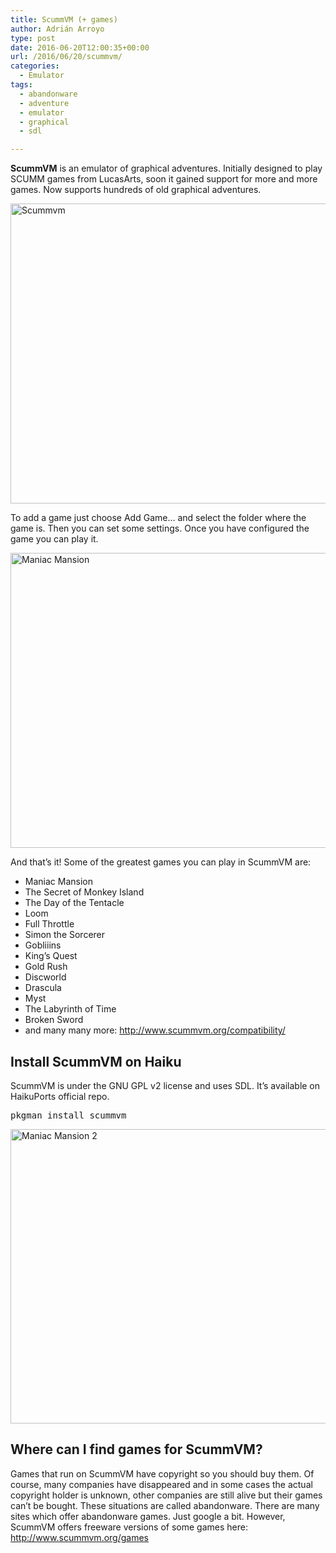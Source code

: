 ```yaml
---
title: ScummVM (+ games)
author: Adrián Arroyo
type: post
date: 2016-06-20T12:00:35+00:00
url: /2016/06/20/scummvm/
categories:
  - Emulator
tags:
  - abandonware
  - adventure
  - emulator
  - graphical
  - sdl

---
```

**ScummVM** is an emulator of graphical adventures. Initially designed to play SCUMM games from LucasArts, soon it gained support for more and more games. Now supports hundreds of old graphical adventures.

<img class="alignnone size-full wp-image-102" src="http://gamingonhaiku.cf/wp-content/uploads/2016/06/Scummvm.png" alt="Scummvm" width="696" height="480" srcset="http://gamingonhaiku.cf/wp-content/uploads/2016/06/Scummvm.png 696w, http://gamingonhaiku.cf/wp-content/uploads/2016/06/Scummvm-300x207.png 300w" sizes="(max-width: 709px) 85vw, (max-width: 909px) 67vw, (max-width: 984px) 61vw, (max-width: 1362px) 45vw, 600px" />

To add a game just choose Add Game&#8230; and select the folder where the game is. Then you can set some settings. Once you have configured the game you can play it.

<img class="alignnone size-full wp-image-103" src="http://gamingonhaiku.cf/wp-content/uploads/2016/06/Maniac-Mansion.png" alt="Maniac Mansion" width="691" height="472" srcset="http://gamingonhaiku.cf/wp-content/uploads/2016/06/Maniac-Mansion.png 691w, http://gamingonhaiku.cf/wp-content/uploads/2016/06/Maniac-Mansion-300x205.png 300w" sizes="(max-width: 709px) 85vw, (max-width: 909px) 67vw, (max-width: 984px) 61vw, (max-width: 1362px) 45vw, 600px" />

And that&#8217;s it! Some of the greatest games you can play in ScummVM are:

  * Maniac Mansion
  * The Secret of Monkey Island
  * The Day of the Tentacle
  * Loom
  * Full Throttle
  * Simon the Sorcerer
  * Gobliiins
  * King&#8217;s Quest
  * Gold Rush
  * Discworld
  * Drascula
  * Myst
  * The Labyrinth of Time
  * Broken Sword
  * and many many more: <http://www.scummvm.org/compatibility/>

## Install ScummVM on Haiku

ScummVM is under the GNU GPL v2 license and uses SDL. It&#8217;s available on HaikuPorts official repo.

<pre>pkgman install scummvm</pre>

<img class="alignnone size-full wp-image-104" src="http://gamingonhaiku.cf/wp-content/uploads/2016/06/Maniac-Mansion-2.png" alt="Maniac Mansion 2" width="691" height="471" srcset="http://gamingonhaiku.cf/wp-content/uploads/2016/06/Maniac-Mansion-2.png 691w, http://gamingonhaiku.cf/wp-content/uploads/2016/06/Maniac-Mansion-2-300x204.png 300w" sizes="(max-width: 709px) 85vw, (max-width: 909px) 67vw, (max-width: 984px) 61vw, (max-width: 1362px) 45vw, 600px" />

## Where can I find games for ScummVM?

Games that run on ScummVM have copyright so you should buy them. Of course, many companies have disappeared and in some cases the actual copyright holder is unknown, other companies are still alive but their games can&#8217;t be bought. These situations are called abandonware. There are many sites which offer abandonware games. Just google a bit. However, ScummVM offers freeware versions of some games here: <http://www.scummvm.org/games>

&nbsp;